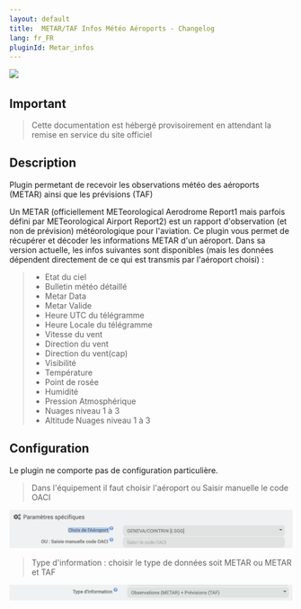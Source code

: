 ```yaml
---
layout: default
title:  METAR/TAF Infos Météo Aéroports - Changelog
lang: fr_FR
pluginId: Metar_infos
---
```


<img src="{{site.baseurl}}/plugin-Metar_infos/{{site.img}}/Metar_infos_icon.png" class="pluginLogo" width="100" />

## Important

> Cette documentation est hébergé provisoirement en attendant la remise en service du site officiel

## Description

Plugin permetant de recevoir les observations météo des aéroports (METAR) ainsi que les prévisions (TAF)

Un METAR (officiellement METeorological Aerodrome Report1 mais parfois défini par METeorological Airport Report2) est un rapport d'observation (et non de prévision) météorologique pour l'aviation. 
Ce plugin vous permet de récupérer et décoder les informations METAR d'un aéroport. Dans sa version actuelle, les infos suivantes sont disponibles (mais les données dépendent directement de ce qui est transmis par l'aéroport choisi) : 

> - Etat du ciel
> - Bulletin météo détaillé
> - Metar Data
> - Metar Valide
> - Heure UTC du télégramme
> - Heure Locale du télégramme
> - Vitesse du vent
> - Direction du vent
> - Direction du vent(cap)
> - Visibilité
> - Température
> - Point de rosée
> - Humidité
> - Pression Atmosphérique
> - Nuages niveau 1 à 3
> - Altitude Nuages niveau 1 à 3

## Configuration

Le plugin ne comporte pas de configuration particulière.

> Dans l'équipement il faut choisir l'aéroport ou Saisir manuelle le code OACI 

<img src="../images/choix_aeroport.png" alt="Choix de l'Aéroport" width="900" />

> Type d'information : choisir le type de données soit METAR ou METAR et TAF

<img src="../images/choix_metar.png" alt="Choix de l'Aéroport" width="900" />

